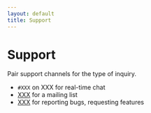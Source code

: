 ```yaml
---
layout: default
title: Support
---
```

# Support

Pair support channels for the type of inquiry.

* `#XXX` on XXX for real-time chat
* [XXX](https://XXX) for a mailing list
* [XXX](https://XXX) for reporting bugs, requesting features
